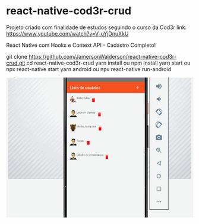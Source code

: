 # react-native-cod3r-crud
Projeto criado com finalidade de estudos seguindo o curso da Cod3r
link: https://www.youtube.com/watch?v=V-uYjDnuXkU

React Native com Hooks e Context API - Cadastro Completo!

git clone https://github.com/JamersonWalderson/react-native-cod3r-crud.git
cd react-native-cod3r-crud
yarn install ou npm install
yarn start ou npx react-native start
yarn android ou npx react-native run-android

![Demo](https://github.com/JamersonWalderson/react-native-cod3r-crud/blob/main/gif-demo.gif)
